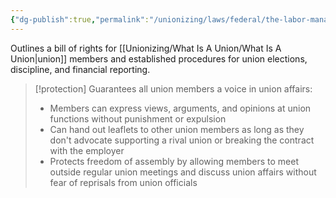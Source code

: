 ```yaml
---
{"dg-publish":true,"permalink":"/unionizing/laws/federal/the-labor-management-reporting-and-disclosure-act-of-1959-landrum-griffin-act/","created":"2025-02-03T19:33:00"}
---
```


Outlines a bill of rights for [[Unionizing/What Is A Union/What Is A Union\|union]] members and established procedures for union elections, discipline, and financial reporting. 


>[!protection]
>Guarantees all union members a voice in union affairs:
>- Members can express views, arguments, and opinions at union functions without punishment or expulsion
>- Can hand out leaflets to other union members as long as they don't advocate supporting a rival union or breaking the contract with the employer
>- Protects freedom of assembly by allowing members to meet outside regular union meetings and discuss union affairs without fear of reprisals from union officials

